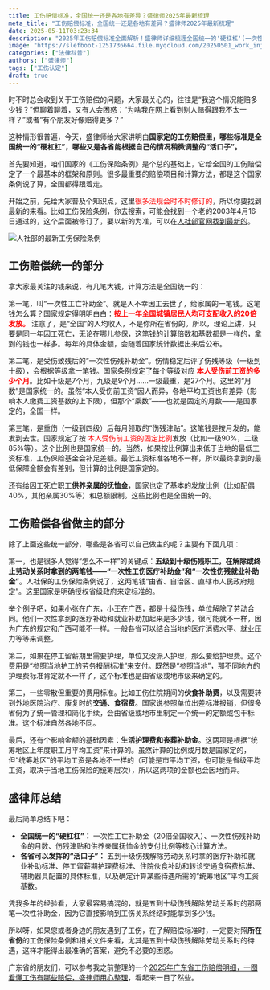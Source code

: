 ```yaml
---
title: 工伤赔偿标准，全国统一还是各地有差异？盛律师2025年最新梳理
meta_title: "工伤赔偿标准，全国统一还是各地有差异？盛律师2025年最新梳理"
date: 2025-05-11T03:23:34
description: "2025年工伤赔偿标准全面解析！盛律师详细梳理全国统一的'硬杠杠'(一次性工亡补助金、伤残补助金月数、伤残津贴比例)与各省自定的'活口子'(五至十级伤残解除劳动关系补助、护理费、伙食补助等)。文章权威解读《工伤保险条例》，揭示不同地区赔偿金额差异的法律原因，帮您正确计算应得赔偿，避免误解和困惑。工伤职工和用人单位必读！"
image: "https://slefboot-1251736664.file.myqcloud.com/20250501_work_injury_standards_cover.webp"
categories: ["法律科普"]
authors: ["盛律师"]
tags: ["工伤认定"]
draft: true
---
```


时不时总会收到关于工伤赔偿的问题，大家最关心的，往往是“我这个情况能赔多少钱？”但聊着聊着，又有人会困惑：“为啥我在网上看到别人赔得跟我不太一样？”或者“有个朋友好像赔得更多？”

这种情形很普遍，今天，盛律师给大家讲明白**国家定的工伤赔偿里，哪些标准是全国统一的“硬杠杠”，哪些又是各省能根据自己的情况稍微调整的“活口子”。**

首先要知道，咱们国家的《工伤保险条例》是个总的基础上，它给全国的工伤赔偿定了一个最基本的框架和原则。很多最重要的赔偿项目和计算方法，都是这个国家条例说了算，全国都得跟着走。

开始之前，先给大家普及个知识点，这里<span style="color: red;">很多法规会时不时修订的</span>，所以你要找到最新的来看。比如工伤保险条例，你去搜索，可能会找到一个老的2003年4月16日通过的，这个后面被修订了，要以新的为准，可以在[人社部官网找到最新的](https://www.mohrss.gov.cn/xxgk2020/fdzdgknr/zcfg/fg/202011/t20201103_394950.html)。

![人社部的最新工伤保险条例](https://slefboot-1251736664.file.myqcloud.com/20250501_work_injury_standards_1.png/webp)

## 工伤赔偿统一的部分

拿大家最关注的钱来说，有几笔大钱，计算方法是全国统一的：

第一笔，叫“一次性工亡补助金”。就是人不幸因工去世了，给家属的一笔钱。这笔钱怎么算？国家规定得明明白白：**<span style="color: red;">按上一年全国城镇居民人均可支配收入的20倍发放。</span>** 注意了，是“全国”的人均收入，不是你所在省份的。所以，理论上讲，只要是同一年因工死亡，无论在哪儿参保，这笔钱的计算倍数和基数都是一样的，拿到的钱也一样多。每年的具体金额，会随着国家统计数据出来后公布。

第二笔，是受伤致残后的“一次性伤残补助金”。伤情稳定后评了伤残等级（一级到十级），会根据等级拿一笔钱。国家条例规定了每个等级对应 **<span style="color: red;">本人受伤前工资的多少个月</span>**。比如十级是7个月，九级是9个月……一级最重，是27个月。这里的“月数”是国家统一的。虽然“本人受伤前工资”因人而异，各地平均工资也有差异（影响本人缴费工资基数的上下限），但那个“乘数”——也就是固定的月数——是国家定的，全国一样。

第三笔，是重伤（一级到四级）后每月领取的“伤残津贴”。这笔钱是按月发的，能发到去世。国家规定了按 <span style="color: red;">本人受伤前工资的固定比例</span>发放（比如一级90%，二级85%等）。这个比例也是国家统一的。当然，如果按比例算出来低于当地的最低工资标准，工伤保险基金会补足差额。最低工资标准各地不一样，所以最终拿到的最低保障金额会有差别，但计算的比例是国家定的。

还有给因工死亡职工**供养亲属的抚恤金**，国家也定了基本的发放比例（比如配偶40%，其他亲属30%等）和总额限制。这些比例也是全国统一的。

## 工伤赔偿各省做主的部分

除了上面这些统一部分，哪些是各省可以自己做主的呢？主要有下面几项：

第一，也是很多人觉得“怎么不一样”的关键点：**五级到十级伤残职工，在解除或终止劳动关系时拿到的两笔钱——“一次性工伤医疗补助金”和“一次性伤残就业补助金”**。人社保的工伤保险条例说了，这两笔钱“由省、自治区、直辖市人民政府规定”。这里国家是明确授权省级政府来定标准的。

举个例子吧，如果小张在广东，小王在广西，都是十级伤残，单位解除了劳动合同。他们一次性拿到的医疗补助和就业补助加起来是多少钱，很可能就不一样，因为广东的规定和广西可能不一样。一般各省可以结合当地的医疗消费水平、就业压力等等来调整。

第二，如果在停工留薪期里需要护理，单位又没派人护理，那么要给护理费。这个费用是“参照当地护工的劳务报酬标准”来支付。既然是“参照当地”，那不同地方的护理费标准肯定就不一样了，这个标准也是由省级或地市级来确定的。

第三，一些零散但重要的费用标准。比如工伤住院期间的**伙食补助费**，以及需要转到外地医院治疗、康复时的**交通、食宿费**。国家说参照单位出差标准报销，但很多省份为了统一管理和简化手续，会由省级或地市里制定一个统一的定额或包干标准。这个标准自然各地不同。

最后，还有个影响金额的基础因素：**生活护理费和丧葬补助金**。这两项是根据“统筹地区上年度职工月平均工资”来计算的。虽然计算的比例或月数是国家定的，但“统筹地区”的平均工资是各地不一样的（可能是市平均工资，也可能是省级平均工资，取决于当地工伤保险的统筹层次），所以这两项的金额也会因地而异。

## 盛律师总结

最后简单总结下吧：

* **全国统一的“硬杠杠”：** 一次性工亡补助金（20倍全国收入）、一次性伤残补助金的月数、伤残津贴和供养亲属抚恤金的支付比例等核心计算方法。
* **各省可以发挥的“活口子”：** 五到十级伤残解除劳动关系时拿的医疗补助和就业补助标准、停工留薪期护理费标准、住院伙食补助和转诊交通食宿费标准、辅助器具配置的具体标准，以及确定计算某些待遇所需的“统筹地区”平均工资基数。

凭我多年的经验看，大家最容易搞混的，就是五到十级伤残解除劳动关系时的那两笔一次性补助金，因为它直接影响到工伤关系终结时能拿到多少钱。

所以呀，如果您或者身边的朋友遇到了工伤，在了解赔偿标准时，一定要对照**所在省份**的工伤保险条例和相关文件来看，尤其是五到十级伤残解除劳动关系时的待遇，这样才能得出最准确的答案，避免不必要的困惑。

广东省的朋友们，可以参考我之前整理的一个[2025年广东省工伤赔偿明细，一图看懂工伤有哪些赔偿，盛律师用心整理](https://www.shenglvshi.cn/injury_details)，看起来一目了然些。